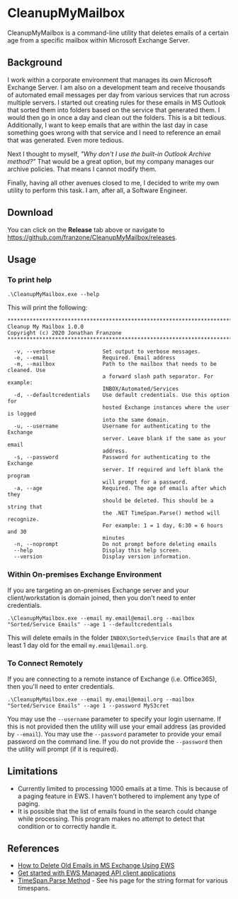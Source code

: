 # CleanupMyMailbox
CleanupMyMailbox is a command-line utility that deletes emails of a certain age from a specific mailbox within Microsoft Exchange Server.

## Background
I work within a corporate environment that manages its own Microsoft Exchange Server. I am also on a development team and receive thousands
of automated email messages per day from various services that run across multiple servers. I started out creating rules for these emails
in MS Outlook that sorted them into folders based on the service that generated them. I would then go in once a day and clean out the folders.
This is a bit tedious. Additionally, I want to keep emails that are within the last day in case something goes wrong with that service and
I need to reference an email that was generated. Even more tedious.

Next I thought to myself, _"Why don't I use the built-in Outlook Archive method?"_ That would be a great option, but my company manages our
archive policies. That means I cannot modify them.

Finally, having all other avenues closed to me, I decided to write my own utility to perform this task. I am, after all, a Software Engineer.

## Download
You can click on the __Release__ tab above or navigate to https://github.com/franzone/CleanupMyMailbox/releases.

## Usage
### To print help
```
.\CleanupMyMailbox.exe --help
```
This will print the following:
```
********************************************************************************
Cleanup My Mailbox 1.0.0
Copyright (c) 2020 Jonathan Franzone
********************************************************************************

  -v, --verbose               Set output to verbose messages.
  -e, --email                 Required. Email address
  -m, --mailbox               Path to the mailbox that needs to be cleaned. Use
                              a forward slash path separator. For example:
                              INBOX/Automated/Services
  -d, --defaultcredentials    Use default credentials. Use this option for
                              hosted Exchange instances where the user is logged
                              into the same domain.
  -u, --username              Username for authenticating to the Exchange
                              server. Leave blank if the same as your email
                              address.
  -s, --password              Password for authenticating to the Exchange
                              server. If required and left blank the program
                              will prompt for a password.
  -a, --age                   Required. The age of emails after which they
                              should be deleted. This should be a string that
                              the .NET TimeSpan.Parse() method will recognize.
                              For example: 1 = 1 day, 6:30 = 6 hours and 30
                              minutes
  -n, --noprompt              Do not prompt before deleting emails
  --help                      Display this help screen.
  --version                   Display version information.
```

### Within On-premises Exchange Environment
If you are targeting an on-premises Exchange server and your client/workstation is domain joined, then you don't need to enter credentials.
```
.\CleanupMyMailbox.exe --email my.email@email.org --mailbox "Sorted/Service Emails" --age 1 --defaultcredentials
```
This will delete emails in the folder `INBOX\Sorted\Service Emails` that are at least 1 day old for the email `my.email@email.org`.

### To Connect Remotely
If you are connecting to a remote instance of Exchange (i.e. Office365), then you'll need to enter credentials.
```
.\CleanupMyMailbox.exe --email my.email@email.org --mailbox "Sorted/Service Emails" --age 1 --password MyS3cret
```
You may use the `--username` parameter to specify your login username. If this is not provided then the utility will use your email address
(as provided by `--email`). You may use the `--password` parameter to provide your email password on the command line. If you do not provide
the `--password` then the utility will prompt (if it is required).

## Limitations
* Currently limited to processing 1000 emails at a time. This is because of a paging feature in EWS. I haven't bothered to implement
  any type of paging.
* It is possible that the list of emails found in the search could change while processing. This program makes no attempt to detect that
  condition or to correctly handle it.

## References
* [How to Delete Old Emails in MS Exchange Using EWS](http://tech.franzone.blog/2020/02/05/how-to-delete-old-emails-in-ms-exchange-using-ews/)
* [Get started with EWS Managed API client applications](https://docs.microsoft.com/en-us/exchange/client-developer/exchange-web-services/get-started-with-ews-managed-api-client-applications)
* [TimeSpan.Parse Method](https://docs.microsoft.com/en-us/dotnet/api/system.timespan.parse?view=netframework-4.6.2) - See his page for
  the string format for various timespans.

